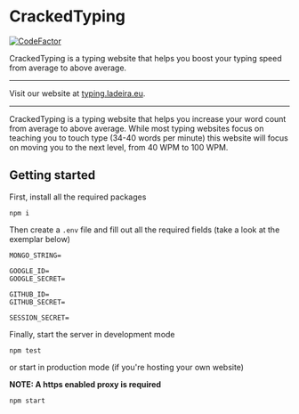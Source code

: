 # CrackedTyping
[![CodeFactor](https://www.codefactor.io/repository/github/dladeira/crackedtyping/badge?s=bd76f7d260ab89ec39a646d626f30eddc077e174)](https://www.codefactor.io/repository/github/dladeira/crackedtyping)

CrackedTyping is a typing website that helps you boost your typing speed from average to above average.
***
Visit our website at [typing.ladeira.eu](https://typing.ladeira.eu).
***
CrackedTyping is a typing website that helps you increase your word count from average to above average. While most typing websites focus on teaching you to touch type (34-40 words per minute) this website will focus on moving you to the next level, from 40 WPM to 100 WPM.

## Getting started

First, install all the required packages
```
npm i
```

Then create a `.env` file and fill out all the required fields (take a look at the exemplar below)
```
MONGO_STRING=

GOOGLE_ID=
GOOGLE_SECRET=

GITHUB_ID=
GITHUB_SECRET=

SESSION_SECRET=
```

Finally, start the server in development mode
```
npm test
```

or start in production mode (if you're hosting your own website)

**NOTE: A https enabled proxy is required**
```
npm start
```
